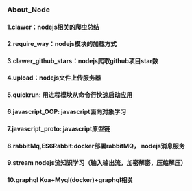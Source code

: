 ### About_Node

#### 1.clawer：nodejs相关的爬虫总结 
#### 2.require_way：nodejs模块的加载方式
#### 3.clawer_github_stars：nodejs爬取github项目star数
#### 4.upload：nodejs文件上传服务器
#### 5.quickrun: 用进程模块从命令行快速启动应用
#### 6.javascript_OOP: javascript面向对象学习
#### 7.javascript_proto: javascript原型链
#### 8.rabbitMq,ES6Rabbit:docker部署rabbitMQ， nodejs消息服务
#### 9.stream nodejs流知识学习（输入输出流，加密解密，压缩解压）
#### 10.graphql Koa+Myql(docker)+graphql相关
